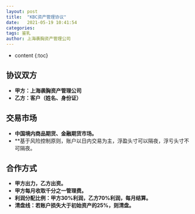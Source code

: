 ```yaml
---
layout: post
title:  "KBC资产管理协议"
date:   2021-05-19 10:41:54
categories: 
tags: 鉴乳
author: 上海袭胸资产管理公司
---
```


* content
{:toc}

## 协议双方
* **甲方：上海袭胸资产管理公司**
* **乙方：客户（姓名、身份证）**

## 交易市场
* **中国境内商品期货、金融期货市场。**
* **基于风险控制原则，账户以日内交易为主，浮盈头寸可以隔夜，浮亏头寸不可隔夜。

## 合作方式
* **甲方出力，乙方出资。**
* **甲方每月收取千分之一管理费。**
* **利润分配比例：甲方30%利润，乙方70%利润，每月结算。**
* **清盘线：若账户损失大于初始资产的25%，则清盘。**
